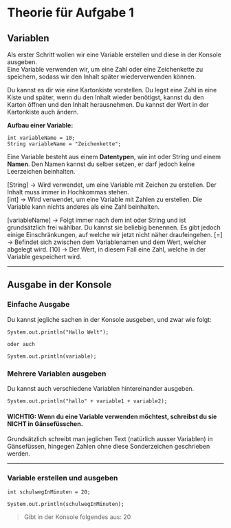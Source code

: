 # Theorie für Aufgabe 1

## Variablen

Als erster Schritt wollen wir eine Variable erstellen und diese in der Konsole ausgeben.  
Eine Variable verwenden wir, um eine Zahl oder eine Zeichenkette zu speichern, sodass wir den Inhalt später
wiederverwenden können.

Du kannst es dir wie eine Kartonkiste vorstellen. Du legst eine Zahl in eine Kiste und später, wenn du den Inhalt
wieder benötigst, kannst du den Karton öffnen und den Inhalt herausnehmen. Du kannst der Wert in der Kartonkiste auch
ändern.

**Aufbau einer Variable:**
```
int variableName = 10;
String variableName = "Zeichenkette";
```

Eine Variable besteht aus einem **Datentypen**, wie int oder String und einem **Namen**.
Den Namen kannst du selber setzen, er darf jedoch keine Leerzeichen beinhalten.

[String] -> Wird verwendet, um eine Variable mit Zeichen zu erstellen. Der Inhalt muss immer in Hochkommas
stehen.  
[int] -> Wird verwendet, um eine Variable mit Zahlen zu erstellen. Die Variable kann nichts anderes als eine Zahl
beinhalten.

[variableName] -> Folgt immer nach dem int oder String und ist grundsätzlich frei wählbar. Du kannst sie beliebig
benennen. Es gibt jedoch einige Einschränkungen, auf welche wir jetzt nicht näher draufeingehen.
[=] -> Befindet sich zwischen dem Variablenamen und dem Wert, welcher abgelegt wird.
[10] -> Der Wert, in diesem Fall eine Zahl, welche in der Variable gespeichert wird.

---

## Ausgabe in der Konsole

### Einfache Ausgabe
Du kannst jegliche sachen in der Konsole ausgeben, und zwar wie folgt:
```
System.out.println("Hallo Welt");

oder auch

System.out.println(variable);
```
### Mehrere Variablen ausgeben
Du kannst auch verschiedene Variablen hintereinander ausgeben.
```
System.out.println("hallo" + variable1 + variable2);
```

#### WICHTIG: Wenn du eine Variable verwenden möchtest, schreibst du sie NICHT in Gänsefüsschen.

Grundsätzlich schreibt man jeglichen Text (natürlich ausser Variablen) in Gänsefüssen, hingegen Zahlen ohne
diese Sonderzeichen geschrieben werden.

---

### Variable erstellen und ausgeben

```
int schulwegInMinuten = 20;

System.out.println(schulwegInMinuten);
```

> Gibt in der Konsole folgendes aus: 20
